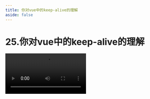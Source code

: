 ```yaml
---
title: 你对vue中的keep-alive的理解
aside: false
---
```


# 25.你对vue中的keep-alive的理解

<video autoplay src="http://qn.chinavanes.com/interview/vue-interview/25.你对vue中的keep-alive的理解.mp4" controls controlsList="nodownload" width="50%"/>

